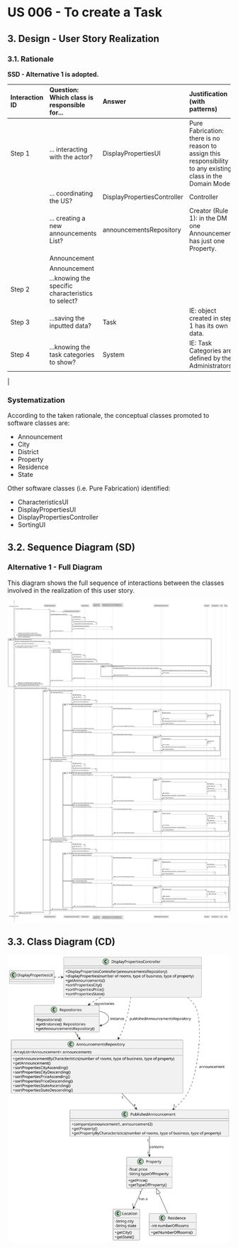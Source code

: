 # US 006 - To create a Task 

## 3. Design - User Story Realization 

### 3.1. Rationale

**SSD - Alternative 1 is adopted.**

| Interaction ID | Question: Which class is responsible for... | Answer                      | Justification (with patterns)                                                                                 |
|:---------------|:--------------------- |:----------------------------|:--------------------------------------------------------------------------------------------------------------|
| Step 1  		     |	... interacting with the actor? | DisplayPropertiesUI         | Pure Fabrication: there is no reason to assign this responsibility to any existing class in the Domain Model. |
| 			  		        |	... coordinating the US? | DisplayPropertiesController | Controller                                                                                                    |
| 			  		        |	... creating a new announcements List? | announcementsRepository           | Creator (Rule 1): in the DM one Announcement has just one Property.                                                         |
|                          |           Announcement                    |                        |                                                  |
|                          |           Announcement                    |                        |                                                    |
| Step 2  		     |	...knowing the specific characteristics to select?						 |                             |                                                                                                               |
| Step 3  		     |	...saving the inputted data? | Task                        | IE: object created in step 1 has its own data.                                                                |
| Step 4  		     |	...knowing the task categories to show? | System                      | IE: Task Categories are defined by the Administrators.                                                        |
| 


### Systematization ##

According to the taken rationale, the conceptual classes promoted to software classes are: 

 * Announcement
 * City
 * District
 * Property
 * Residence
 * State

Other software classes (i.e. Pure Fabrication) identified: 

 * CharacteristicsUI
 * DisplayPropertiesUI
 * DisplayPropertiesController
 * SortingUI


## 3.2. Sequence Diagram (SD)

### Alternative 1 - Full Diagram

This diagram shows the full sequence of interactions between the classes involved in the realization of this user story.

![Sequence Diagram - Full](svg/us001-sequence-diagram-full.svg)

## 3.3. Class Diagram (CD)

![Class Diagram](svg/us001-class-diagram.svg)